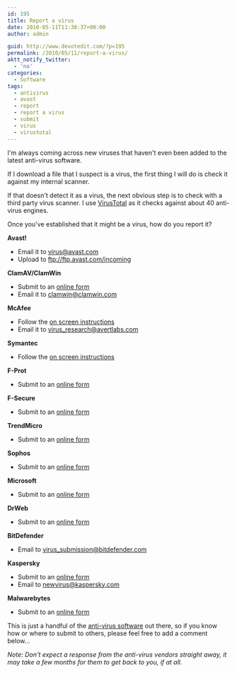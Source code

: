 ```yaml
---
id: 195
title: Report a virus
date: 2010-05-11T11:38:37+00:00
author: admin

guid: http://www.devotedit.com/?p=195
permalink: /2010/05/11/report-a-virus/
aktt_notify_twitter:
  - 'no'
categories:
  - Software
tags:
  - antivirus
  - avast
  - report
  - report a virus
  - submit
  - virus
  - virustotal
---
```

I'm always coming across new viruses that haven't even been added to the latest anti-virus software.

If I download a file that I suspect is a virus, the first thing I will do is check it against my internal scanner.

If that doesn't detect it as a virus, the next obvious step is to check with a third party virus scanner. I use [VirusTotal](http://www.virustotal.com/) as it checks against about 40 anti-virus engines.

Once you've established that it might be a virus, how do you report it?

<!--more-->

**Avast!**

  * Email it to <virus@avast.com>
  * Upload to <ftp://ftp.avast.com/incoming>

**ClamAV/ClamWin**

  * Submit to an [online form](http://cgi.clamav.net/sendvirus.cgi)
  * Email it to <clamwin@clamwin.com>

**McAfee**

  * Follow the [on screen instructions](http://vil.nai.com/vil/submit-sample.aspx)
  * Email it to <virus_research@avertlabs.com>

**Symantec**

  * Follow the [on screen instructions](http://www.symantec.com/business/security_response/submitsamples.jsp)

**F-Prot**

  * Submit to an [online form](http://www.f-prot.com/virusinfo/submission_form.html)

**F-Secure**

  * Submit to an [online form](https://analysis.f-secure.com/portal/login.html)

**TrendMicro**

  * Submit to an [online form](http://subwiz.trendmicro.com/SubWiz/Wizard.asp?opgWizard=7)

**Sophos**

  * Submit to an [online form](https://secure.sophos.com/support/samples/)

**Microsoft**

  * Submit to an [online form](https://www.microsoft.com/security/portal/Submission/Submit.aspx)

**DrWeb**

  * Submit to an [online form](https://vms.drweb.com/sendvirus/)

**BitDefender**

  * Email to <virus_submission@bitdefender.com>

**Kaspersky**

  * Submit to an [online form](http://support.kaspersky.com/virlab/helpdesk.html)
  * Email to <newvirus@kaspersky.com>

**Malwarebytes**

  * Submit to an [online form](http://uploads.malwarebytes.org/)

This is just a handful of the [anti-virus software](http://en.wikipedia.org/wiki/List_of_antivirus_software) out there, so if you know how or where to submit to others, please feel free to add a comment below&#8230;

_Note: Don't expect a response from the anti-virus vendors straight away, it may take a few months for them to get back to you, if at all._